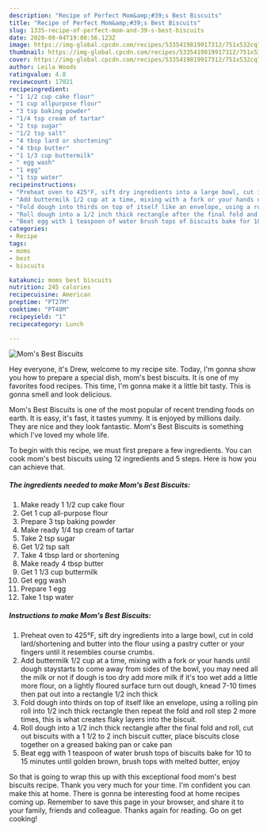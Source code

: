 ```yaml
---
description: "Recipe of Perfect Mom&amp;#39;s Best Biscuits"
title: "Recipe of Perfect Mom&amp;#39;s Best Biscuits"
slug: 1335-recipe-of-perfect-mom-and-39-s-best-biscuits
date: 2020-09-04T19:00:56.123Z
image: https://img-global.cpcdn.com/recipes/5335419819917312/751x532cq70/moms-best-biscuits-recipe-main-photo.jpg
thumbnail: https://img-global.cpcdn.com/recipes/5335419819917312/751x532cq70/moms-best-biscuits-recipe-main-photo.jpg
cover: https://img-global.cpcdn.com/recipes/5335419819917312/751x532cq70/moms-best-biscuits-recipe-main-photo.jpg
author: Leila Woods
ratingvalue: 4.8
reviewcount: 17021
recipeingredient:
- "1 1/2 cup cake flour"
- "1 cup allpurpose flour"
- "3 tsp baking powder"
- "1/4 tsp cream of tartar"
- "2 tsp sugar"
- "1/2 tsp salt"
- "4 tbsp lard or shortening"
- "4 tbsp butter"
- "1 1/3 cup buttermilk"
- " egg wash"
- "1 egg"
- "1 tsp water"
recipeinstructions:
- "Preheat oven to 425°F, sift dry ingredients into a large bowl, cut in cold lard/shortening and butter into the flour using a pastry cutter or your fingers until it resembles course crumbs."
- "Add buttermilk 1/2 cup at a time, mixing with a fork or your hands until dough staystarts to come away from sides of the bowl, you may need all the milk or not if dough is too dry add more milk if it&#39;s too wet add a little more flour, on a lightly floured surface turn out dough, knead 7-10 times then pat out into a rectangle 1/2 inch thick"
- "Fold dough into thirds on top of itself like an envelope, using a rolling pin roll into 1/2 inch thick rectangle then repeat the fold and roll step 2 more times, this is what creates flaky layers into the biscuit."
- "Roll dough into a 1/2 inch thick rectangle after the final fold and roll, cut out biscuits with a 1 1/2 to 2 inch biscuit cutter, place biscuits close together on a greased baking pan or cake pan"
- "Beat egg with 1 teaspoon of water brush tops of biscuits bake for 10 to 15 minutes until golden brown, brush tops with melted butter, enjoy"
categories:
- Recipe
tags:
- moms
- best
- biscuits

katakunci: moms best biscuits 
nutrition: 245 calories
recipecuisine: American
preptime: "PT27M"
cooktime: "PT48M"
recipeyield: "1"
recipecategory: Lunch

---
```



![Mom&#39;s Best Biscuits](https://img-global.cpcdn.com/recipes/5335419819917312/751x532cq70/moms-best-biscuits-recipe-main-photo.jpg)

Hey everyone, it's Drew, welcome to my recipe site. Today, I'm gonna show you how to prepare a special dish, mom&#39;s best biscuits. It is one of my favorites food recipes. This time, I'm gonna make it a little bit tasty. This is gonna smell and look delicious.



Mom&#39;s Best Biscuits is one of the most popular of recent trending foods on earth. It is easy, it's fast, it tastes yummy. It is enjoyed by millions daily. They are nice and they look fantastic. Mom&#39;s Best Biscuits is something which I've loved my whole life.


To begin with this recipe, we must first prepare a few ingredients. You can cook mom&#39;s best biscuits using 12 ingredients and 5 steps. Here is how you can achieve that.

<!--inarticleads1-->

##### The ingredients needed to make Mom&#39;s Best Biscuits:

1. Make ready 1 1/2 cup cake flour
1. Get 1 cup all-purpose flour
1. Prepare 3 tsp baking powder
1. Make ready 1/4 tsp cream of tartar
1. Take 2 tsp sugar
1. Get 1/2 tsp salt
1. Take 4 tbsp lard or shortening
1. Make ready 4 tbsp butter
1. Get 1 1/3 cup buttermilk
1. Get  egg wash
1. Prepare 1 egg
1. Take 1 tsp water




<!--inarticleads2-->

##### Instructions to make Mom&#39;s Best Biscuits:

1. Preheat oven to 425°F, sift dry ingredients into a large bowl, cut in cold lard/shortening and butter into the flour using a pastry cutter or your fingers until it resembles course crumbs.
1. Add buttermilk 1/2 cup at a time, mixing with a fork or your hands until dough staystarts to come away from sides of the bowl, you may need all the milk or not if dough is too dry add more milk if it&#39;s too wet add a little more flour, on a lightly floured surface turn out dough, knead 7-10 times then pat out into a rectangle 1/2 inch thick
1. Fold dough into thirds on top of itself like an envelope, using a rolling pin roll into 1/2 inch thick rectangle then repeat the fold and roll step 2 more times, this is what creates flaky layers into the biscuit.
1. Roll dough into a 1/2 inch thick rectangle after the final fold and roll, cut out biscuits with a 1 1/2 to 2 inch biscuit cutter, place biscuits close together on a greased baking pan or cake pan
1. Beat egg with 1 teaspoon of water brush tops of biscuits bake for 10 to 15 minutes until golden brown, brush tops with melted butter, enjoy




So that is going to wrap this up with this exceptional food mom&#39;s best biscuits recipe. Thank you very much for your time. I'm confident you can make this at home. There is gonna be interesting food at home recipes coming up. Remember to save this page in your browser, and share it to your family, friends and colleague. Thanks again for reading. Go on get cooking!
